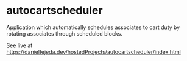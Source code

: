 # autocartscheduler
Application which automatically schedules associates to cart duty by rotating associates through scheduled blocks.

See live at https://danieltejeda.dev/hostedProjects/autocartscheduler/index.html
